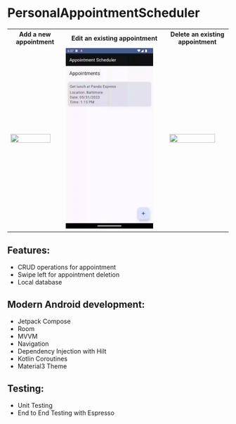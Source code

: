# PersonalAppointmentScheduler
<div>
<table>
  <tr>
    <th>Add a new appointment</th>
    <th>Edit an existing appointment</th>
    <th>Delete an existing appointment</th>
  </tr>
  <tr>
    <td><img src="/screenshots/AppointmentSchedulerGif1.gif?raw=true" height="30%" width="90%"></td>
    <td><img src="/screenshots/AppointmentSchedulerGif2.gif?raw=true" height="30%" width="90%"></td>
    <td><img src="/screenshots/AppointmentSchedulerGif3.gif?raw=true" height="30%" width="90%"></td>
  </tr>
</table>
</div>

## Features:
* CRUD operations for appointment
* Swipe left for appointment deletion
* Local database

## Modern Android development:
* Jetpack Compose
* Room
* MVVM
* Navigation
* Dependency Injection with Hilt
* Kotlin Coroutines
* Material3 Theme

## Testing:
* Unit Testing
* End to End Testing with Espresso

